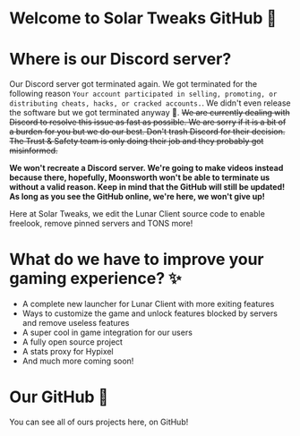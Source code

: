 # Welcome to Solar Tweaks GitHub 👋

<!-- ![Discord](https://img.shields.io/discord/930481786797064242?color=404eed&logo=discord&logoColor=%23fff&style=for-the-badge) -->

# Where is our Discord server?

Our Discord server got terminated again. We got terminated for the following reason `Your account participated in selling, promoting, or distributing cheats, hacks, or cracked accounts.`. We didn't even release the software but we got terminated anyway 🤷. ~~We are currently dealing with Discord to resolve this issue as fast as possible. We are sorry if it is a bit of a burden for you but we do our best. Don't trash Discord for their decision. The Trust & Safety team is only doing their job and they probably got misinformed.~~

**We won't recreate a Discord server. We're going to make videos instead because there, hopefully, Moonsworth won't be able to terminate us without a valid reason. Keep in mind that the GitHub will still be updated! As long as you see the GitHub online, we're here, we won't give up!**

Here at Solar Tweaks, we edit the Lunar Client source code to enable freelook, remove pinned servers and TONS more!

# What do we have to improve your gaming experience? ✨
  * A complete new launcher for Lunar Client with more exiting features
  * Ways to customize the game and unlock features blocked by servers and remove useless features
  * A super cool in game integration for our users
  * A fully open source project
  * A stats proxy for Hypixel
  * And much more coming soon!

# Our GitHub 🦑
You can see all of ours projects here, on GitHub!
